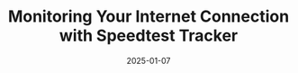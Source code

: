 ---
title: Monitoring Your Internet Connection with Speedtest Tracker
description: A comprehensive guide to tracking and analyzing your internet speed using Speedtest Tracker on your homelab setup.
date: 2025-01-07  
categories: 
  - selfhosting
  - network
tags: 
  - docker
  - monitoring
image:
  path: /assets/img/headers/2025-01-11-monitor-internet-speedtest-tracker.jpg
  alt: Photo by Kirill Sh on Unsplash
---